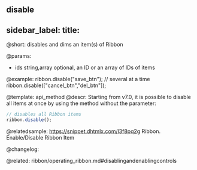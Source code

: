 disable
---
sidebar_label: 
title: 
---          

@short: disables and dims an item(s) of Ribbon


@params:
- ids 		string,array		optional, an ID or an array of IDs of items



@example:
ribbon.disable("save_btn");
// several at a time
ribbon.disable(["cancel_btn","del_btn"]);


@template: api_method
@descr:
Starting from v7.0, it is possible to disable all items at once by using the method without the parameter:

~~~js
// disables all Ribbon items
ribbon.disable();
~~~


@relatedsample: https://snippet.dhtmlx.com/l3f8pq2g	Ribbon. Enable/Disable Ribbon Item

@changelog:

@related: ribbon/operating_ribbon.md#disablingandenablingcontrols
